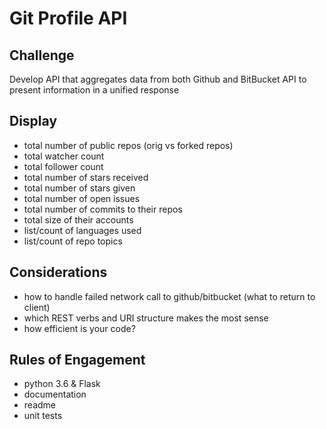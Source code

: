 # Git Profile API

## Challenge

Develop API that aggregates data from both Github and BitBucket API to present information in a unified response

## Display

- total number of public repos (orig vs forked repos)
- total watcher count
- total follower count
- total number of stars received
- total number of stars given
- total number of open issues
- total number of commits to their repos
- total size of their accounts
- list/count of languages used
- list/count of repo topics

## Considerations
- how to handle failed network call to github/bitbucket (what to return to client)
- which REST verbs and URI structure makes the most sense
- how efficient is your code?

## Rules of Engagement
- python 3.6 & Flask
- documentation
- readme
- unit tests